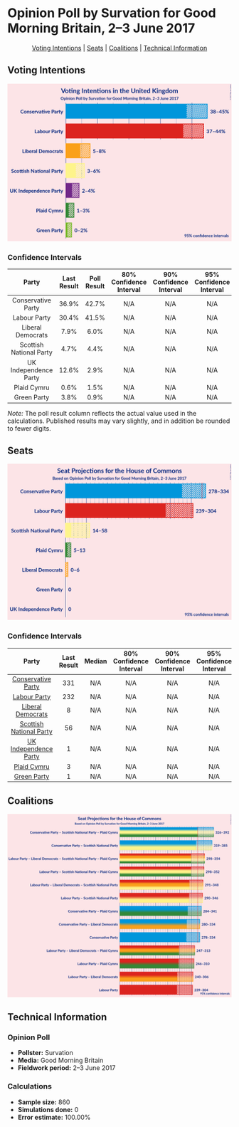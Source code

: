 # Opinion Poll by Survation for Good Morning Britain, 2–3 June 2017

<p align="center"><a href="#voting-intentions">Voting Intentions</a> | <a href="#seats">Seats</a> | <a href="#coalitions">Coalitions</a> | <a href="#technical-information">Technical Information</a></p>

## Voting Intentions

![Graph with voting intentions not yet produced](2017-06-03-Survation-GMB.png "Voting Intentions")

### Confidence Intervals

| Party | Last Result | Poll Result | 80% Confidence Interval | 90% Confidence Interval | 95% Confidence Interval | 99% Confidence Interval |
|:-----:|:-----------:|:-----------:|:-----------------------:|:-----------------------:|:-----------------------:|:-----------------------:|
| Conservative Party | 36.9% | 42.7% | N/A |N/A |N/A |N/A |
| Labour Party | 30.4% | 41.5% | N/A |N/A |N/A |N/A |
| Liberal Democrats | 7.9% | 6.0% | N/A |N/A |N/A |N/A |
| Scottish National Party | 4.7% | 4.4% | N/A |N/A |N/A |N/A |
| UK Independence Party | 12.6% | 2.9% | N/A |N/A |N/A |N/A |
| Plaid Cymru | 0.6% | 1.5% | N/A |N/A |N/A |N/A |
| Green Party | 3.8% | 0.9% | N/A |N/A |N/A |N/A |

*Note:* The poll result column reflects the actual value used in the calculations. Published results may vary slightly, and in addition be rounded to fewer digits.

## Seats

![Graph with seats not yet produced](2017-06-03-Survation-GMB-seats.png "Seats")

### Confidence Intervals

| Party | Last Result | Median | 80% Confidence Interval | 90% Confidence Interval | 95% Confidence Interval | 99% Confidence Interval |
|:-----:|:-----------:|:------:|:-----------------------:|:-----------------------:|:-----------------------:|:-----------------------:|
| <a href="#conservative-party">Conservative Party</a> | 331 | N/A | N/A |N/A |N/A |N/A |
| <a href="#labour-party">Labour Party</a> | 232 | N/A | N/A |N/A |N/A |N/A |
| <a href="#liberal-democrats">Liberal Democrats</a> | 8 | N/A | N/A |N/A |N/A |N/A |
| <a href="#scottish-national-party">Scottish National Party</a> | 56 | N/A | N/A |N/A |N/A |N/A |
| <a href="#uk-independence-party">UK Independence Party</a> | 1 | N/A | N/A |N/A |N/A |N/A |
| <a href="#plaid-cymru">Plaid Cymru</a> | 3 | N/A | N/A |N/A |N/A |N/A |
| <a href="#green-party">Green Party</a> | 1 | N/A | N/A |N/A |N/A |N/A |


## Coalitions

![Graph with coalitions seats not yet produced](2017-06-03-Survation-GMB-coalitions-seats.png "Coalitions Seats")


## Technical Information

### Opinion Poll

+ **Pollster:** Survation
+ **Media:** Good Morning Britain
+ **Fieldwork period:** 2–3 June 2017

### Calculations

+ **Sample size:** 860
+ **Simulations done:** 0
+ **Error estimate:** 100.00%

